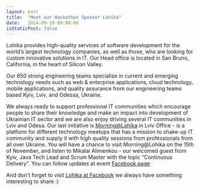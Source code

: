 ```yaml
---
layout: post
title:  "Meet our Hackathon Sponsor Lohika"
date:   2014-09-19 09:00:00
isStaticPost: false
---
```


<img class="img-responsive feature-image" src="{{ site.baseurl }}/img/posts/lohika_banner.jpg" style="display:none">

 Lohika provides high-quality services of software development for the world’s largest technology companies, as well as those, who are looking for custom innovative solutions in IT. Our Head office is located in San Bruno, California, in the heart of Silicon Valley.

Our 650 strong engineering teams specialize in current and emerging technology needs such as web & enterprise applications, cloud technology, mobile applications, and quality assurance from our engineering teams based Kyiv, Lviv, and Odessa, Ukraine.

We always ready to support professional IT communities which encourage people to share their knowledge and make an impact into development of Ukrainian IT sector and we are also enjoy driving several IT communities in Lviv and Odesa. Our last initiative is [Morning@Lohika](http://morning.lohika.com/) in Lviv Office - is a platform for different technology meetups that has a mission to shake-up IT community and supply it with high quality sessions from professionals from all over Ukraine. You will have a chance to visit Morning@Lohika on the 15th of November, and listen to  Mikalai Alimenkou - our welcomed guest from Kyiv, Java Tech Lead and Scrum Master with the topic “Continuous Delivery”. You can follow updates at event [Facebook page](https://www.facebook.com/groups/morning.lohika/)

And don’t forget to visit [Lohika at Facebook](https://www.facebook.com/pages/Lohika/253302288033498) we always have something interesting to share :)
